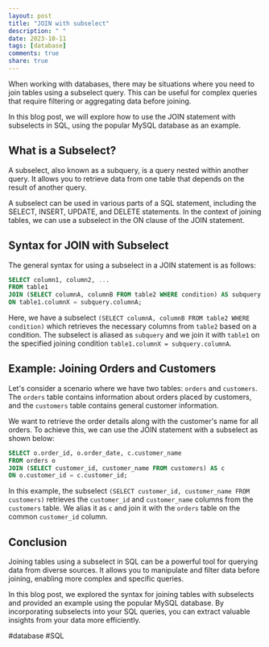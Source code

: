 ```yaml
---
layout: post
title: "JOIN with subselect"
description: " "
date: 2023-10-11
tags: [database]
comments: true
share: true
---
```


When working with databases, there may be situations where you need to join tables using a subselect query. This can be useful for complex queries that require filtering or aggregating data before joining.

In this blog post, we will explore how to use the JOIN statement with subselects in SQL, using the popular MySQL database as an example.

## What is a Subselect?

A subselect, also known as a subquery, is a query nested within another query. It allows you to retrieve data from one table that depends on the result of another query.

A subselect can be used in various parts of a SQL statement, including the SELECT, INSERT, UPDATE, and DELETE statements. In the context of joining tables, we can use a subselect in the ON clause of the JOIN statement.

## Syntax for JOIN with Subselect

The general syntax for using a subselect in a JOIN statement is as follows:

```sql
SELECT column1, column2, ...
FROM table1
JOIN (SELECT columnA, columnB FROM table2 WHERE condition) AS subquery
ON table1.columnX = subquery.columnA;
```

Here, we have a subselect `(SELECT columnA, columnB FROM table2 WHERE condition)` which retrieves the necessary columns from `table2` based on a condition. The subselect is aliased as `subquery` and we join it with `table1` on the specified joining condition `table1.columnX = subquery.columnA`.

## Example: Joining Orders and Customers

Let's consider a scenario where we have two tables: `orders` and `customers`. The `orders` table contains information about orders placed by customers, and the `customers` table contains general customer information.

We want to retrieve the order details along with the customer's name for all orders. To achieve this, we can use the JOIN statement with a subselect as shown below:

```sql
SELECT o.order_id, o.order_date, c.customer_name
FROM orders o
JOIN (SELECT customer_id, customer_name FROM customers) AS c
ON o.customer_id = c.customer_id;
```

In this example, the subselect `(SELECT customer_id, customer_name FROM customers)` retrieves the `customer_id` and `customer_name` columns from the `customers` table. We alias it as `c` and join it with the `orders` table on the common `customer_id` column.

## Conclusion

Joining tables using a subselect in SQL can be a powerful tool for querying data from diverse sources. It allows you to manipulate and filter data before joining, enabling more complex and specific queries.

In this blog post, we explored the syntax for joining tables with subselects and provided an example using the popular MySQL database. By incorporating subselects into your SQL queries, you can extract valuable insights from your data more efficiently.

#database #SQL